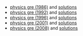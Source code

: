 - [physics gre (1986)](pdfs/pgre_1986.pdf) and [solutions](pdfs/pgre_1986_solutions.pdf)
- [physics gre (1992)](pdfs/pgre_1992.pdf) and [solutions](pdfs/pgre_1992_solutions.pdf)
- [physics gre (1996)](pdfs/pgre_1996.pdf) and [solutions](pdfs/pgre_1996_solutions.pdf)
- [physics gre (2001)](pdfs/pgre_2001.pdf) and [solutions](pdfs/pgre_2001_solutions.pdf)
- [physics gre (2008)](pdfs/pgre_2008.pdf) and [solutions](pdfs/pgre_2008_solutions.pdf)